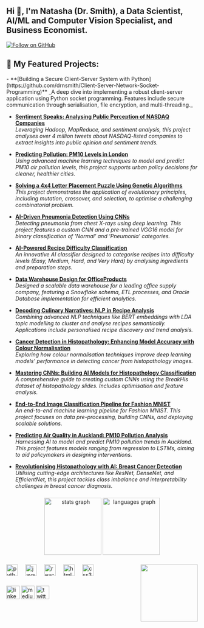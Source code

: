 <h2 align="left">Hi 👋, I'm Natasha (Dr. Smith), a Data Scientist, AI/ML and Computer Vision Specialist, and Business Economist.</h2>

[![Follow on GitHub](https://img.shields.io/github/followers/drnsmith?label=Follow&style=social)](https://github.com/drnsmith)

###
<h2>💼 My Featured Projects:</h2>
- **[Building a Secure Client-Server System with Python](https://github.com/drnsmith/Client-Server-Network-Socket-Programming)**  
  _A deep dive into implementing a robust client-server application using Python socket programming. Features include secure communication through serialisation, file encryption, and multi-threading._

- **[Sentiment Speaks: Analysing Public Perception of NASDAQ Companies](https://github.com/drnsmith/sentiment-analysis-NASDAQ-companies-Tweets)**  
  _Leveraging Hadoop, MapReduce, and sentiment analysis, this project analyses over 4 million tweets about NASDAQ-listed companies to extract insights into public opinion and sentiment trends._

- **[Predicting Pollution: PM10 Levels in London](https://github.com/drnsmith/PM-London-Pollution)**  
  _Using advanced machine learning techniques to model and predict PM10 air pollution levels, this project supports urban policy decisions for cleaner, healthier cities._

- **[Solving a 4x4 Letter Placement Puzzle Using Genetic Algorithms](https://github.com/drnsmith/Solving-a-4x4-Letter-Placement-Puzzle-Using-Genetic-Algorithms)**  
  _This project demonstrates the application of evolutionary principles, including mutation, crossover, and selection, to optimise a challenging combinatorial problem._

- **[AI-Driven Pneumonia Detection Using CNNs](https://github.com/drnsmith/pneumonia-detection-CNN)**  
  _Detecting pneumonia from chest X-rays using deep learning. This project features a custom CNN and a pre-trained VGG16 model for binary classification of 'Normal' and 'Pneumonia' categories._

- **[AI-Powered Recipe Difficulty Classification](https://github.com/drnsmith/AI-Recipe-Classifier)**  
  _An innovative AI classifier designed to categorise recipes into difficulty levels (Easy, Medium, Hard, and Very Hard) by analysing ingredients and preparation steps._

- **[Data Warehouse Design for OfficeProducts](https://github.com/drnsmith/warehouse-management-system)**  
  _Designed a scalable data warehouse for a leading office supply company, featuring a Snowflake schema, ETL processes, and Oracle Database implementation for efficient analytics._

- **[Decoding Culinary Narratives: NLP in Recipe Analysis](https://github.com/drnsmith/RecipeNLG-Topic-Modelling-and-Clustering)**  
  _Combining advanced NLP techniques like BERT embeddings with LDA topic modelling to cluster and analyse recipes semantically. Applications include personalised recipe discovery and trend analysis._

- **[Cancer Detection in Histopathology: Enhancing Model Accuracy with Colour Normalisation](https://github.com/drnsmith/ColourNorm-Histopathology-DeepLearning)**  
  _Exploring how colour normalisation techniques improve deep learning models' performance in detecting cancer from histopathology images._

- **[Mastering CNNs: Building AI Models for Histopathology Classification](https://github.com/drnsmith/Custom-CNNs-Histopathology-Classification)**  
  _A comprehensive guide to creating custom CNNs using the BreakHis dataset of histopathology slides. Includes optimisation and feature analysis._

- **[End-to-End Image Classification Pipeline for Fashion MNIST](https://github.com/drnsmith/Designing-Dense-NNs-Using-MNIST)**  
  _An end-to-end machine learning pipeline for Fashion MNIST. This project focuses on data pre-processing, building CNNs, and deploying scalable solutions._

- **[Predicting Air Quality in Auckland: PM10 Pollution Analysis](https://github.com/drnsmith/Pollution-Prediction-Auckland)**  
  _Harnessing AI to model and predict PM10 pollution trends in Auckland. This project features models ranging from regression to LSTMs, aiming to aid policymakers in designing interventions._

- **[Revolutionising Histopathology with AI: Breast Cancer Detection](https://github.com/drnsmith/Histopathology-AI-BreastCancer)**  
  _Utilising cutting-edge architectures like ResNet, DenseNet, and EfficientNet, this project tackles class imbalance and interpretability challenges in breast cancer diagnosis._


###

<div align="center">
  <img src="https://github-readme-stats.vercel.app/api?username=drnsmith&hide_title=false&hide_rank=false&show_icons=true&include_all_commits=true&count_private=true&disable_animations=false&theme=dracula&locale=en&hide_border=false" height="150" alt="stats graph"  />
  <img src="https://github-readme-stats.vercel.app/api/top-langs?username=drnsmith&locale=en&hide_title=false&layout=compact&card_width=320&langs_count=5&theme=dracula&hide_border=false" height="150" alt="languages graph"  />
</div>

###

<img align="right" height="150" src="https://i.imgflip.com/65efzo.gif"  />

###

<div align="left">
  <img src="https://cdn.jsdelivr.net/gh/devicons/devicon/icons/python/python-original.svg" height="30" alt="python logo"  />
  <img width="12" />
  <img src="https://cdn.jsdelivr.net/gh/devicons/devicon/icons/javascript/javascript-original.svg" height="30" alt="javascript logo"  />
  <img width="12" />
  <img src="https://cdn.jsdelivr.net/gh/devicons/devicon/icons/react/react-original.svg" height="30" alt="react logo"  />
  <img width="12" />
  <img src="https://cdn.jsdelivr.net/gh/devicons/devicon/icons/html5/html5-original.svg" height="30" alt="html5 logo"  />
  <img width="12" />
  <img src="https://cdn.jsdelivr.net/gh/devicons/devicon/icons/css3/css3-original.svg" height="30" alt="css3 logo"  />
  <img width="12" />
  
</div>

###

<div align="left">
  <a href="https://www.linkedin.com/in/natalyasmith"><img src="https://img.shields.io/static/v1?message=LinkedIn&logo=linkedin&label=&color=0077B5&logoColor=white&labelColor=&style=for-the-badge" height="35" alt="linkedin logo"  /></a>
  <a href="https://medium.com/@drnatashasth"><img src="https://img.shields.io/static/v1?message=Medium&logo=medium&label=&color=12100E&logoColor=white&labelColor=&style=for-the-badge" height="35" alt="medium logo" /></a>
  <a href="https://twitter.com/NeverOblivious"><img src="https://img.shields.io/static/v1?message=Twitter&logo=twitter&label=&color=1DA1F2&logoColor=white&labelColor=&style=for-the-badge" height="35" alt="twitter logo" /></a>
</div>

###

